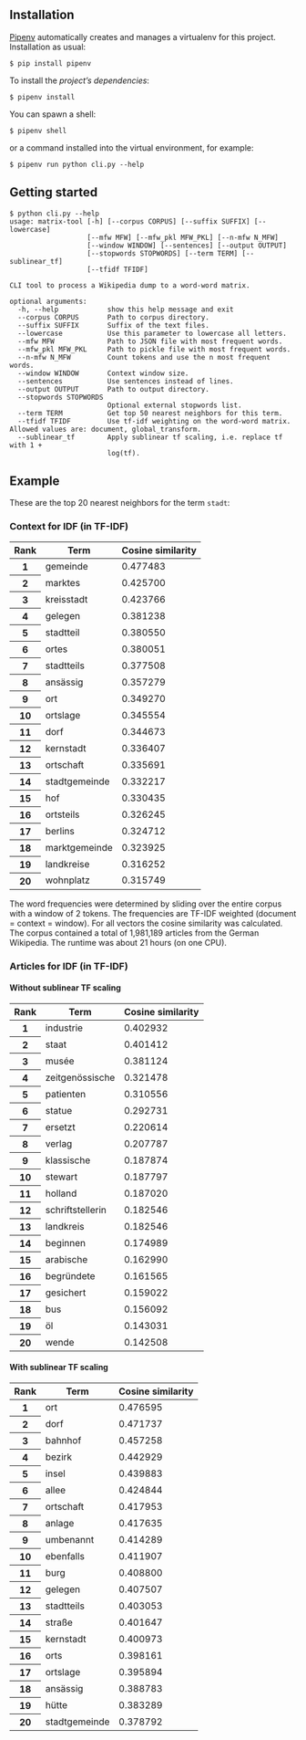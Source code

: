 ## Installation
[Pipenv](https://pipenv.readthedocs.io/en/latest/) automatically creates and manages a virtualenv for this project. Installation as usual:

```
$ pip install pipenv
```

To install the _project’s dependencies_:

```
$ pipenv install
```

You can spawn a shell:

```
$ pipenv shell
```

or a command installed into the virtual environment, for example:

```
$ pipenv run python cli.py --help
```


## Getting started

```
$ python cli.py --help
usage: matrix-tool [-h] [--corpus CORPUS] [--suffix SUFFIX] [--lowercase]
                   [--mfw MFW] [--mfw_pkl MFW_PKL] [--n-mfw N_MFW]
                   [--window WINDOW] [--sentences] [--output OUTPUT]
                   [--stopwords STOPWORDS] [--term TERM] [--sublinear_tf]
                   [--tfidf TFIDF]

CLI tool to process a Wikipedia dump to a word-word matrix.

optional arguments:
  -h, --help            show this help message and exit
  --corpus CORPUS       Path to corpus directory.
  --suffix SUFFIX       Suffix of the text files.
  --lowercase           Use this parameter to lowercase all letters.
  --mfw MFW             Path to JSON file with most frequent words.
  --mfw_pkl MFW_PKL     Path to pickle file with most frequent words.
  --n-mfw N_MFW         Count tokens and use the n most frequent words.
  --window WINDOW       Context window size.
  --sentences           Use sentences instead of lines.
  --output OUTPUT       Path to output directory.
  --stopwords STOPWORDS
                        Optional external stopwords list.
  --term TERM           Get top 50 nearest neighbors for this term.
  --tfidf TFIDF         Use tf-idf weighting on the word-word matrix. Allowed values are: document, global_transform.
  --sublinear_tf        Apply sublinear tf scaling, i.e. replace tf with 1 +
                        log(tf).
```

## Example
These are the top 20 nearest neighbors for the term `stadt`:

### Context for IDF (in TF-IDF)

<table>
  <thead>
    <tr>
      <th>Rank</th>
      <th>Term</th>
      <th>Cosine similarity</th>
    </tr>
  </thead>
  <tbody>
    <tr>
      <th>1</th>
      <td>gemeinde</td>
      <td>0.477483</td>
    </tr>
    <tr>
      <th>2</th>
      <td>marktes</td>
      <td>0.425700</td>
    </tr>
    <tr>
      <th>3</th>
      <td>kreisstadt</td>
      <td>0.423766</td>
    </tr>
    <tr>
      <th>4</th>
      <td>gelegen</td>
      <td>0.381238</td>
    </tr>
    <tr>
      <th>5</th>
      <td>stadtteil</td>
      <td>0.380550</td>
    </tr>
    <tr>
      <th>6</th>
      <td>ortes</td>
      <td>0.380051</td>
    </tr>
    <tr>
      <th>7</th>
      <td>stadtteils</td>
      <td>0.377508</td>
    </tr>
    <tr>
      <th>8</th>
      <td>ansässig</td>
      <td>0.357279</td>
    </tr>
    <tr>
      <th>9</th>
      <td>ort</td>
      <td>0.349270</td>
    </tr>
    <tr>
      <th>10</th>
      <td>ortslage</td>
      <td>0.345554</td>
    </tr>
    <tr>
      <th>11</th>
      <td>dorf</td>
      <td>0.344673</td>
    </tr>
    <tr>
      <th>12</th>
      <td>kernstadt</td>
      <td>0.336407</td>
    </tr>
    <tr>
      <th>13</th>
      <td>ortschaft</td>
      <td>0.335691</td>
    </tr>
    <tr>
      <th>14</th>
      <td>stadtgemeinde</td>
      <td>0.332217</td>
    </tr>
    <tr>
      <th>15</th>
      <td>hof</td>
      <td>0.330435</td>
    </tr>
    <tr>
      <th>16</th>
      <td>ortsteils</td>
      <td>0.326245</td>
    </tr>
    <tr>
      <th>17</th>
      <td>berlins</td>
      <td>0.324712</td>
    </tr>
    <tr>
      <th>18</th>
      <td>marktgemeinde</td>
      <td>0.323925</td>
    </tr>
    <tr>
      <th>19</th>
      <td>landkreise</td>
      <td>0.316252</td>
    </tr>
    <tr>
      <th>20</th>
      <td>wohnplatz</td>
      <td>0.315749</td>
    </tr>
  </tbody>
</table>

The word frequencies were determined by sliding over the entire corpus with a window of 2 tokens. The frequencies are TF-IDF weighted (document = context = window). For all vectors the cosine similarity was calculated. The corpus contained a total of 1,981,189 articles from the German Wikipedia. The runtime was about 21 hours (on one CPU).

### Articles for IDF (in TF-IDF)

#### Without sublinear TF scaling
<table>
  <thead>
    <tr>
      <th>Rank</th>
      <th>Term</th>
      <th>Cosine similarity</th>
    </tr>
  </thead>
  <tbody>
    <tr>
      <th>1</th>
      <td>industrie</td>
      <td>0.402932</td>
    </tr>
    <tr>
      <th>2</th>
      <td>staat</td>
      <td>0.401412</td>
    </tr>
    <tr>
      <th>3</th>
      <td>musée</td>
      <td>0.381124</td>
    </tr>
    <tr>
      <th>4</th>
      <td>zeitgenössische</td>
      <td>0.321478</td>
    </tr>
    <tr>
      <th>5</th>
      <td>patienten</td>
      <td>0.310556</td>
    </tr>
    <tr>
      <th>6</th>
      <td>statue</td>
      <td>0.292731</td>
    </tr>
    <tr>
      <th>7</th>
      <td>ersetzt</td>
      <td>0.220614</td>
    </tr>
    <tr>
      <th>8</th>
      <td>verlag</td>
      <td>0.207787</td>
    </tr>
    <tr>
      <th>9</th>
      <td>klassische</td>
      <td>0.187874</td>
    </tr>
    <tr>
      <th>10</th>
      <td>stewart</td>
      <td>0.187797</td>
    </tr>
    <tr>
      <th>11</th>
      <td>holland</td>
      <td>0.187020</td>
    </tr>
    <tr>
      <th>12</th>
      <td>schriftstellerin</td>
      <td>0.182546</td>
    </tr>
    <tr>
      <th>13</th>
      <td>landkreis</td>
      <td>0.182546</td>
    </tr>
    <tr>
      <th>14</th>
      <td>beginnen</td>
      <td>0.174989</td>
    </tr>
    <tr>
      <th>15</th>
      <td>arabische</td>
      <td>0.162990</td>
    </tr>
    <tr>
      <th>16</th>
      <td>begründete</td>
      <td>0.161565</td>
    </tr>
    <tr>
      <th>17</th>
      <td>gesichert</td>
      <td>0.159022</td>
    </tr>
    <tr>
      <th>18</th>
      <td>bus</td>
      <td>0.156092</td>
    </tr>
    <tr>
      <th>19</th>
      <td>öl</td>
      <td>0.143031</td>
    </tr>
    <tr>
      <th>20</th>
      <td>wende</td>
      <td>0.142508</td>
    </tr>
  </tbody>
</table>

#### With sublinear TF scaling

<table>
  <thead>
    <tr>
      <th>Rank</th>
      <th>Term</th>
      <th>Cosine similarity</th>
    </tr>
  </thead>
  <tbody>
    <tr>
      <th>1</th>
      <td>ort</td>
      <td>0.476595</td>
    </tr>
    <tr>
      <th>2</th>
      <td>dorf</td>
      <td>0.471737</td>
    </tr>
    <tr>
      <th>3</th>
      <td>bahnhof</td>
      <td>0.457258</td>
    </tr>
    <tr>
      <th>4</th>
      <td>bezirk</td>
      <td>0.442929</td>
    </tr>
    <tr>
      <th>5</th>
      <td>insel</td>
      <td>0.439883</td>
    </tr>
    <tr>
      <th>6</th>
      <td>allee</td>
      <td>0.424844</td>
    </tr>
    <tr>
      <th>7</th>
      <td>ortschaft</td>
      <td>0.417953</td>
    </tr>
    <tr>
      <th>8</th>
      <td>anlage</td>
      <td>0.417635</td>
    </tr>
    <tr>
      <th>9</th>
      <td>umbenannt</td>
      <td>0.414289</td>
    </tr>
    <tr>
      <th>10</th>
      <td>ebenfalls</td>
      <td>0.411907</td>
    </tr>
    <tr>
      <th>11</th>
      <td>burg</td>
      <td>0.408800</td>
    </tr>
    <tr>
      <th>12</th>
      <td>gelegen</td>
      <td>0.407507</td>
    </tr>
    <tr>
      <th>13</th>
      <td>stadtteils</td>
      <td>0.403053</td>
    </tr>
    <tr>
      <th>14</th>
      <td>straße</td>
      <td>0.401647</td>
    </tr>
    <tr>
      <th>15</th>
      <td>kernstadt</td>
      <td>0.400973</td>
    </tr>
    <tr>
      <th>16</th>
      <td>orts</td>
      <td>0.398161</td>
    </tr>
    <tr>
      <th>17</th>
      <td>ortslage</td>
      <td>0.395894</td>
    </tr>
    <tr>
      <th>18</th>
      <td>ansässig</td>
      <td>0.388783</td>
    </tr>
    <tr>
      <th>19</th>
      <td>hütte</td>
      <td>0.383289</td>
    </tr>
    <tr>
      <th>20</th>
      <td>stadtgemeinde</td>
      <td>0.378792</td>
    </tr>
  </tbody>
</table>
